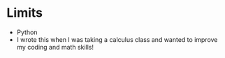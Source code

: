 # Limits
- Python
- I wrote this when I was taking a calculus class and wanted to improve my coding and math skills!
